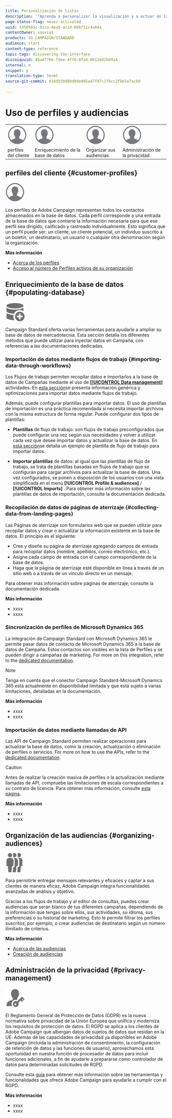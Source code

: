 ```yaml
---
title: Personalización de listas
description: '"Aprenda a personalizar la visualización y a actuar en las pantallas de lista en Adobe Campaign Standard:clasificación, filtrado, eliminación o duplicación de elementos. Las pantallas de Listas muestran elementos de uno o varios recursos determinados."'
page-status-flag: never-activated
uuid: 3350583c-91ca-4ea5-ac14-6b6f11c4a64a
contentOwner: sauviat
products: SG_CAMPAIGN/STANDARD
audience: start
content-type: reference
topic-tags: discovering-the-interface
discoiquuid: 4ba4f766-fdee-4ff0-8fe4-0612ed2b69a4
internal: n
snippet: y
translation-type: tm+mt
source-git-commit: 816d550d8bd0de085a47f97c1f6cc2fbb5e7acb9

---
```



# Uso de perfiles y audiencias

<table>
<tr>
    <td valign="top">
        <a href="../../start/using/work-with-audiences.md"><img width="60px" alt="condiciones" src="assets/icon_profile.svg"/></a>
    </td>
    <td valign="top">
        <a href="../../api/using/creating-a-service.md"><img width="60px" alt="condiciones" src="assets/icon_profile.svg"/></a>
    </td>
    <td valign="top">
        <a href="../../api/using/interacting-with-custom-resources.md"><img width="60px" alt="condiciones" src="assets/icon_profile.svg"/></a>
    </td>
    <td valign="top">
        <a href="../../api/using/interacting-with-marketing-history.md"><img width="60px" alt="condiciones" src="assets/icon_profile.svg"/></a>
    </td>
</tr>
<tr>
<td>perfiles del cliente</td>
<td>Enriquecimiento de la base de datos</td>
<td>Organizar sus audiencias</td>
<td>Administración de la privacidad</td>
</tr>
</table>

## perfiles del cliente {#customer-profiles}

<img width="60px" alt="condiciones" src="assets/icon_profile.svg"/>

Los perfiles de Adobe Campaign representan todos los contactos almacenados en la base de datos. Cada perfil corresponde a una entrada de la base de datos que contiene la información necesaria para que ese perfil sea dirigido, calificado y rastreado individualmente. Esto significa que un perfil puede ser: un cliente, un cliente potencial, un individuo suscrito a un boletín, un destinatario, un usuario o cualquier otra denominación según la organización.

**Más información**

* [Acerca de los perfiles](../../audiences/using/about-profiles.md)
* [Acceso al número de Perfiles activos de su organización](../../audiences/using/active-profiles.md)

## Enriquecimiento de la base de datos {#populating-database}

<img width="60px" alt="condiciones" src="assets/icon_populate.svg"/>

Campaign Standard oferta varias herramientas para ayudarle a ampliar su base de datos de mercadotecnia. Esta sección detalla los diferentes métodos que puede utilizar para inyectar datos en Campaña, con referencias a las documentaciones dedicadas.

### Importación de datos mediante flujos de trabajo {#importing-data-through-workflows}

Los Flujos de trabajo permiten recopilar datos e importarlos a la base de datos de Campañas mediante el uso de [**[!UICONTROL Data management]**](../../automating/using/about-data-management-activities.md) actividades. En [esta sección](../../automating/using/importing-data.md)se presenta información genérica y optimizaciones para importar datos mediante flujos de trabajo.

Además, puede configurar plantillas para importar datos. El uso de plantillas de importación es una práctica recomendada si necesita importar archivos con la misma estructura de forma regular. Puede configurar dos tipos de plantillas:

* **Plantillas** de flujo de trabajo: son flujos de trabajo preconfigurados que puede configurar una vez según sus necesidades y volver a utilizar cada vez que desee importar datos y actualizar la base de datos. En [esta sección](../../automating/using/importing-data.md#example--import-workflow-template)se detalla un ejemplo de plantilla de flujo de trabajo para importar datos.

* **Importar plantillas** de datos: al igual que las plantillas de flujo de trabajo, se trata de plantillas basadas en flujos de trabajo que se configuran para cargar archivos para actualizar la base de datos. Una vez configurados, se ponen a disposición de los usuarios con una vista simplificada en el menú **[!UICONTROL Profile & audiences]** / **[!UICONTROL Imports]** . Para obtener más información sobre las plantillas de datos de importación, consulte la documentación [](../../automating/using/importing-data-with-import-templates.md)dedicada.

### Recopilación de datos de páginas de aterrizaje {#collecting-data-from-landing-pages}

Las Páginas de aterrizaje son formularios web que se pueden utilizar para recopilar datos y crear o actualizar la información existente en la base de datos. El principio es el siguiente:

* Cree y diseñe su página de aterrizaje agregando campos de entrada para recopilar datos (nombre, apellidos, correo electrónico, etc.).
* Asigne cada campo de entrada con el campo correspondiente de la base de datos.
* Haga que la página de aterrizaje esté disponible en línea a través de un sitio web o a través de un vínculo directo en un mensaje.

Para obtener más información sobre páginas de aterrizaje, consulte la documentación [](../../channels/using/getting-started-with-landing-pages.md)dedicada.

**Más información**

* xxxx
* xxxx

### Sincronización de perfiles de Microsoft Dynamics 365

La integración de Campaign Standard con Microsoft Dynamics 365 le permite pasar datos de contacto de Microsoft Dynamics 365 a la base de datos de Campaña.
Estos contactos son visibles en la lista de Perfiles y se pueden dirigir a campañas de marketing. For more on this integration, refer to the [dedicated documentation](https://helpx.adobe.com/campaign/kb/acs-ms-dynamics.html).

>[!NOTE]
>
>Tenga en cuenta que el conector Campaign Standard-Microsoft Dynamics 365 está actualmente en disponibilidad limitada y que está sujeto a varias limitaciones, detalladas en la documentación.

**Más información**

* xxxx
* xxxx

### Importación de datos mediante llamadas de API

Las API de Campaign Standard permiten realizar operaciones para actualizar la base de datos, como la creación, actualización o eliminación de perfiles o servicios. For more on how to use the APIs, refer to the [dedicated documentation](../../api/using/get-started-apis.md).

>[!CAUTION]
>
>Antes de realizar la creación masiva de perfiles o la actualización mediante llamadas de API, compruebe las limitaciones de escala correspondientes a su contrato de licencia. Para obtener más información, consulte [esta página](https://helpx.adobe.com/legal/product-descriptions/campaign-standard.html#ITInfrastructureResourcesbyActiveProfilesTiers).

**Más información**

* xxxx
* xxxx

## Organización de las audiencias {#organizing-audiences}

<img width="60px" alt="condiciones" src="assets/icon_audience.svg"/>

Para permitirle entregar mensajes relevantes y eficaces y captar a sus clientes de manera eficaz, Adobe Campaign integra funcionalidades avanzadas de análisis y objetivo.

Gracias a los flujos de trabajo y al editor de consultas, puedes crear audiencias que serán blanco de tus diferentes campañas, dependiendo de la información que tengas sobre ellos, sus actividades, su idioma, sus preferencias o su historial de marketing. Esto le permite filtrar los perfiles suscritos, por ejemplo, o crear audiencias de destinatario según un número ilimitado de criterios.

**Más información**

* [Acerca de las audiencias](../../audiences/using/about-audiences.md)
* [Creación de audiencias](../../audiences/using/creating-audiences.md)

## Administración de la privacidad {#privacy-management}

<img width="60px" alt="condiciones" src="assets/icon_privacy.svg"/>

El Reglamento General de Protección de Datos (GDPR) es la nueva normativa sobre privacidad de la Unión Europea que unifica y moderniza los requisitos de protección de datos. El RGPD se aplica a los clientes de Adobe Campaign que albergan datos de sujetos de datos que residan en la UE. Además de las capacidades de privacidad ya disponibles en Adobe Campaign (incluida la administración de consentimiento, la configuración de retención de datos y las funciones de usuario), aprovechamos esta oportunidad en nuestra función de procesador de datos para incluir funciones adicionales, a fin de ayudarle a prepararse como controlador de datos para determinadas solicitudes de RGPD.

Consulte esta [guía](https://docs.campaign.adobe.com/doc/standard/getting_started/en/ACS_GDPR.html) para obtener más información sobre las herramientas y funcionalidades que ofrece Adobe Campaign para ayudarle a cumplir con el RGPD.

**Más información**

* xxxx
* xxxx